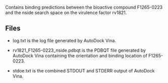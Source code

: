 Contains binding predictions between the bioactive compound F1265-0223 and the nside search space on the virulence factor rv1821.

## Files

- log.txt is the log file generated by AutoDock Vina.

- rv1821_F1265-0223_nside.pdbqt is the PDBQT file generated by AutoDock Vina containing the orientation and binding location of F1265-0223.

- stdoe.txt is the combined STDOUT and STDERR output of AutoDock Vina.

